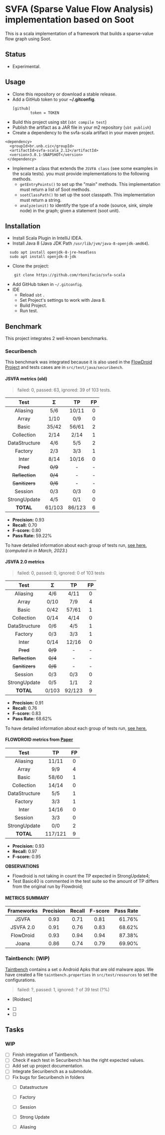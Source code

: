# SVFA (Sparse Value Flow Analysis) implementation based on Soot

This is a scala implementation of a framework that builds a sparse-value flow graph using Soot.

## Status

   * Experimental.

## Usage

   * Clone this repository or download a stable release.
   * Add a GitHub token to your **~/.gitconfig**.
     ```
     [github]
             token = TOKEN
     ```
   * Build this project using sbt (`sbt compile test`)
   * Publish the artifact as a JAR file in your m2 repository (`sbt publish`)
   * Create a dependency to the svfa-scala artifact in your maven project. 

```{xml}
<dependency>	
  <groupId>br.unb.cic</groupId>
  <artifactId>svfa-scala_2.12</artifactId>
  <version>3.0.1-SNAPSHOT</version>
 </dependency>
```

   * Implement a class that extends the `JSVFA class` (see some examples in the scala tests). you must provide implementations to the following methods.
      * `getEntryPoints()` to set up the "main" methods. This implementation must return a list of Soot methods.
      * `sootClassPath()` to set up the soot classpath. This implementation must return a string.
      * `analyze(unit)` to identify the type of a node  (source, sink, simple node) in the graph; given a statement (soot unit).

## Installation

- Install Scala Plugin in IntelliJ IDEA.
- Install Java 8 (Java JDK Path `/usr/lib/jvm/java-8-openjdk-amd64`).
```{bash}
  sudo apt install openjdk-8-jre-headless
  sudo apt install openjdk-8-jdk
```
- Clone the project:
```{bash}
    git clone https://github.com/rbonifacio/svfa-scala
```
- Add GitHub token in `~/.gitconfig`.
- IDE
  - Reload `sbt` .
  - Set Project's settings to work with Java 8.
  - Build Project.
  - Run test.


## Benchmark

This project integrates 2 well-known benchmarks.

### Securibench

This benchmark was integrated because it is also used in the [FlowDroid Project](https://github.com/secure-software-engineering/FlowDroid) and tests cases are in `src/test/java/securibench`.

#### JSVFA metrics (old)

> failed: 0, passed: 63, ignored: 39 of 103 tests.

|      Test       |    Σ    |   TP   | FP |
|:---------------:|:-------:|:------:|:--:|
|    Aliasing     |   5/6   | 10/11  | 0  |   
|      Array      |  1/10   |  0/9   | 0  | 
|      Basic      |  35/42  | 56/61  | 2  |  
|   Collection    |  2/14   |  2/14  | 1  |
|  DataStructure  |   4/6   |  5/5   | 2  | 
|     Factory     |   2/3   |  3/3   | 1  |  
|      Inter      |  8/14   | 10/16  | 0  | 
|    ~~Pred~~     | ~~0/9~~ |   -    | -  |
| ~~Reflection~~  | ~~0/4~~ |   -    | -  |
| ~~Sanitizers~~  | ~~0/6~~ |   -    | -  |
|     Session     |   0/3   |  0/3   | 0  | 
|  StrongUpdate   |   4/5   |  0/1   | 0  |
|    **TOTAL**    | 61/103  | 86/123 | 6  |

- **Precision:** 0.93
- **Recall:** 0.70
- **F-score:** 0.80
- **Pass Rate:** 59.22%

To have detailed information about each group of tests run, [see here.](old-metrics) (*computed in in March, 2023.*)

#### JSVFA 2.0 metrics

> failed: 0, passed: 0, ignored: 0 of 103 tests

|      Test       |    Σ    |   TP   | FP |
|:---------------:|:-------:|:------:|:--:|
|    Aliasing     |   4/6   |  4/11  | 0  |    
|      Array      |  0/10   |  7/9   | 4  |   
|      Basic      |  0/42   | 57/61  | 1  |  
|   Collection    |  0/14   |  4/14  | 0  | 
|  DataStructure  |   0/6   |  4/5   | 1  |  
|     Factory     |   0/3   |  3/3   | 1  |  
|      Inter      |  0/14   | 12/16  | 0  |  
|    ~~Pred~~     | ~~0/9~~ |   -    | -  |
| ~~Reflection~~  | ~~0/4~~ |   -    | -  |
| ~~Sanitizers~~  | ~~0/6~~ |   -    | -  |
|     Session     |   0/3   |  0/3   | 0  | 
|  StrongUpdate   |   0/5   |  1/1   | 2  |   
|    **TOTAL**    |  0/103  | 92/123 | 9  |     

- **Precision:** 0.91
- **Recall:** 0.76
- **F-score:** 0.83
- **Pass Rate:** 68.62%

To have detailed information about each group of tests run, [see here.](new-metrics)

#### FLOWDROID metrics from [Paper](https://www.bodden.de/pubs/far+14flowdroid.pdf)

|     Test      |   TP    | FP  | 
|:-------------:|:-------:|:---:|
|   Aliasing    |  11/11  |  0  |   
|     Array     |   9/9   |  4  |   
|     Basic     |  58/60  |  1  |  
|  Collection   |  14/14  |  0  | 
| DataStructure |   5/5   |  1  |  
|    Factory    |   3/3   |  1  |  
|     Inter     |  14/16  |  0  |  
|    Session    |   3/3   |  0  |  
| StrongUpdate  |   0/0   |  2  |   
|   **TOTAL**   | 117/121 |  9  |   

- **Precision:** 0.93
- **Recall:** 0.97
- **F-score:** 0.95

**OBSERVATIONS**
- Flowdroid is not taking in count the TP expected in StrongUpdate4;
- Test Basic40 is commented in the test suite so the amount of TP differs from the original run by Flowdroid;

#### METRICS SUMMARY

| Frameworks | Precision | Recall | F-score | Pass Rate |
|:----------:|:---------:|:------:|:-------:|----------:|
|   JSVFA    |   0.93    |  0.71  |  0.81   |    61.76% | 
| JSVFA 2.0  |   0.91    |  0.76  |  0.83   |    68.62% | 
| FlowDroid  |   0.93    |  0.94  |  0.94   |    87.38% | 
|   Joana    |   0.86    |  0.74  |  0.79   |    69.90% | 

### Taintbench: (WIP) 

[Taintbench](https://github.com/TaintBench/TaintBench/releases/download/TaintBenchSuite/TaintBench.zip) contains a set o Android Apks that are old malware apps.
We have created a file `taintbench.properties` in `src/test/resources` to set the configurations.

> failed: ?, passed: 1, ignored: ? of 39 test (?%)

- [Roidsec]
- [ ]
- [ ]


## Tasks
### WIP
- [ ] Finish integration of Taintbench.
- [ ] Check if each test in Securibench has the right expected values.
- [ ] Add set up project documentation.
- [ ] Integrate Securibench as a submodule.
- [ ] Fix bugs for Securibench in folders
  - [ ] Datastructure
  - [ ] Factory
  - [ ] Session
  - [ ] Strong Update
  - [ ] Aliasing


[//]: # (## License)